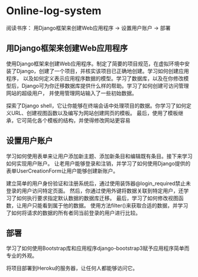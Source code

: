 # Online-log-system

阅读书序： 用Django框架来创建Web应用程序 -> 设置用户账户  -> 部署

## 用Django框架来创建Web应用程序


使用Django框架来创建Web应用程序。制定了简要的项目规范，在虚拟环境中安装了Django，创建了一个项目，并核实该项目已正确地创建。学习如何创建应用程序，
以及如何定义表示应用程序数据的模型。学习了数据库，以及在你修改模型后，Django可为你迁移数据库提供什么样的帮助。学习了如何创建可访问管理网站的超级用户，
并使用管理网站输入了一些初始数据。

探索了Django shell，它让你能够在终端会话中处理项目的数据。你学习了如何定义URL、创建视图函数以及编写为网站创建网页的模板。
最后，使用了模板继承，它可简化各个模板的结构，并使得修改网站更容易

## 设置用户账户

学习如何使用表单来让用户添加新主题、添加新条目和编辑既有条目。接下来学习如何实现用户账户。
让老用户能够登录和注销，并学习了如何使用Django提供的表单UserCreationForm让用户能够创建新账户。

建立简单的用户身份验证和注册系统后，通过使用装饰器@login_required禁止未登录的用户访问特定页面。
然后，你通过使用外键将数据关联到特定用户，还学习了如何执行要求指定默认数据的数据库迁移。
最后，学习了如何修改视图函数，让用户只能看到属于他的数据。
使用方法filter()来获取合适的数据，并学习了如何将请求的数据的所有者同当前登录的用户进行比较。

##  部署

学习了如何使用Bootstrap库和应用程序django-bootstrap3赋予应用程序简单而专业的外观。

将项目部署到Heroku的服务器，让任何人都能够访问它。
